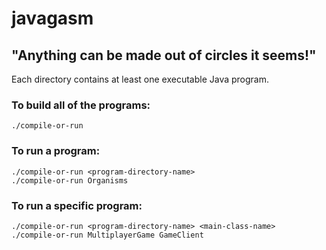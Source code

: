 # javagasm

## "Anything can be made out of circles it seems!"

Each directory contains at least one executable Java program.

### To build all of the programs:

```
./compile-or-run
```

### To run a program:

```
./compile-or-run <program-directory-name>
./compile-or-run Organisms
```

### To run a specific program:

```
./compile-or-run <program-directory-name> <main-class-name>
./compile-or-run MultiplayerGame GameClient
```
